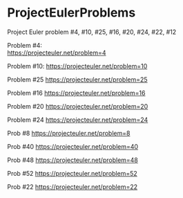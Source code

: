 # ProjectEulerProblems

Project Euler problem #4, #10, #25, #16, #20, #24, #22, #12

Problem #4:  
https://projecteuler.net/problem=4

Problem #10: 
https://projecteuler.net/problem=10

Problem #25 
https://projecteuler.net/problem=25

Problem #16 
https://projecteuler.net/problem=16

Problem #20 
https://projecteuler.net/problem=20

Problem #24 
https://projecteuler.net/problem=24

Prob #8 
https://projecteuler.net/problem=8

Prob #40
https://projecteuler.net/problem=40

Prob #48
https://projecteuler.net/problem=48

Prob #52 
https://projecteuler.net/problem=52

Prob #22 
https://projecteuler.net/problem=22

